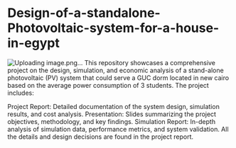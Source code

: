 # Design-of-a-standalone-Photovoltaic-system-for-a-house-in-egypt
![Uploading image.png…]()
This repository showcases a comprehensive project on the design, simulation, and economic analysis of a stand-alone photovoltaic (PV) system that could serve a GUC dorm located in new cairo based on the average power consumption of 3 students. The project includes:

Project Report: Detailed documentation of the system design, simulation results, and cost analysis.
Presentation: Slides summarizing the project objectives, methodology, and key findings.
Simulation Report: In-depth analysis of simulation data, performance metrics, and system validation.
All the details and design decisions are found in the project report.
